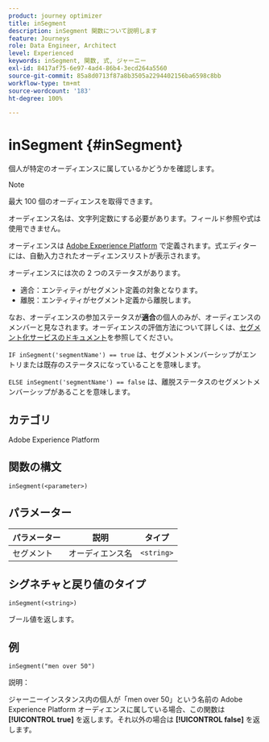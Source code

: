 ```yaml
---
product: journey optimizer
title: inSegment
description: inSegment 関数について説明します
feature: Journeys
role: Data Engineer, Architect
level: Experienced
keywords: inSegment, 関数, 式, ジャーニー
exl-id: 8417af75-6e97-4ad4-86b4-3ecd264a5560
source-git-commit: 85a8d0713f87a8b3505a2294402156ba6598c8bb
workflow-type: tm+mt
source-wordcount: '183'
ht-degree: 100%

---
```


# inSegment {#inSegment}

個人が特定のオーディエンスに属しているかどうかを確認します。

>[!NOTE]
>
>最大 100 個のオーディエンスを取得できます。

オーディエンス名は、文字列定数にする必要があります。フィールド参照や式は使用できません。

オーディエンスは [Adobe Experience Platform](https://platform.adobe.com/audience/overview) で定義されます。式エディターには、自動入力されたオーディエンスリストが表示されます。

オーディエンスには次の 2 つのステータスがあります。

* 適合：エンティティがセグメント定義の対象となります。
* 離脱：エンティティがセグメント定義から離脱します。

なお、オーディエンスの参加ステータスが&#x200B;**適合**&#x200B;の個人のみが、オーディエンスのメンバーと見なされます。オーディエンスの評価方法について詳しくは、[セグメント化サービスのドキュメント](https://experienceleague.adobe.com/docs/experience-platform/segmentation/tutorials/evaluate-a-segment.html?lang=ja#interpret-segment-results)を参照してください。

`IF inSegment('segmentName') == true` は、セグメントメンバーシップがエントリまたは既存のステータスになっていることを意味します。

`ELSE inSegment('segmentName') == false` は、離脱ステータスのセグメントメンバーシップがあることを意味します。

## カテゴリ

Adobe Experience Platform

## 関数の構文

`inSegment(<parameter>)`

## パラメーター

| パラメーター | 説明 | タイプ |
|--- |--- |--- |
| セグメント | オーディエンス名 | `<string>` |

## シグネチャと戻り値のタイプ

`inSegment(<string>)`

ブール値を返します。

## 例

`inSegment("men over 50")`

説明：

ジャーニーインスタンス内の個人が「men over 50」という名前の Adobe Experience Platform オーディエンスに属している場合、この関数は **[!UICONTROL true]** を返します。それ以外の場合は **[!UICONTROL false]** を返します。
